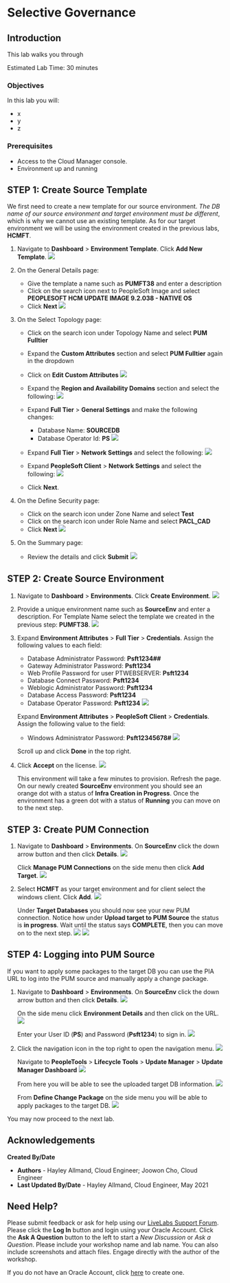 # Selective Governance

## Introduction
This lab walks you through 

Estimated Lab Time: 30 minutes

### Objectives
In this lab you will:
* x
* y
* z

### Prerequisites
- Access to the Cloud Manager console.
- Environment up and running

## **STEP 1**: Create Source Template

We first need to create a new template for our source environment. *The DB name of our source environment and target environment must be different*, which is why we cannot use an existing template. As for our target environment we will be using the environment created in the previous labs, **HCMFT**.

1.  Navigate to **Dashboard** > **Environment Template**. Click **Add New Template**.
    ![](./images/template.png "")

2.  On the General Details page:
    * Give the template a name such as **PUMFT38** and enter a description
    * Click on the search icon next to PeopleSoft Image and select **PEOPLESOFT HCM UPDATE IMAGE 9.2.038 - NATIVE OS**
    * Click **Next**
    ![](./images/fulltiertemp.png "")
    
3.  On the Select Topology page:
    * Click on the search icon under Topology Name and select **PUM Fulltier**
    * Expand the **Custom Attributes** section and select **PUM Fulltier** again in the dropdown
    * Click on **Edit Custom Attributes**
    ![](./images/selecttop.png "")

    * Expand the **Region and Availability Domains** section and select the following: 
    ![](./images/selectregion.png "")

    * Expand **Full Tier** > **General Settings** and make the following changes:
        * Database Name: **SOURCEDB**
        * Database Operator Id: **PS**
    ![](./images/selectiveft.png "")

    * Expand **Full Tier** > **Network Settings** and select the following:
    ![](./images/8ftnetwork.png "")

    * Expand **PeopleSoft Client** > **Network Settings** and select the following:
    ![](./images/9clientnetwork.png "")

    * Click **Next**.

4.  On the Define Security page:
    * Click on the search icon under Zone Name and select **Test**
    * Click on the search icon under Role Name and select **PACL_CAD**
    * Click **Next**
    ![](./images/testpacl.png "")

5.  On the Summary page:
    * Review the details and click **Submit**
    ![](./images/saveselect.png "")

## **STEP 2**: Create Source Environment

1.  Navigate to **Dashboard** > **Environments**. Click **Create Environment**.
    ![](./images/env.png "")

2. Provide a unique environment name such as **SourceEnv** and enter a description. For Template Name select the template we created in the previous step: **PUMFT38**.
    ![](./images/selectenv.png "")

3.  Expand **Environment Attributes** > **Full Tier** > **Credentials**. Assign the following values to each field:
    * Database Administrator Password: **Psft1234##**
    * Gateway Administrator Password: **Psft1234**
    * Web Profile Password for user PTWEBSERVER: **Psft1234**
    * Database Connect Password: **Psft1234**
    * Weblogic Administrator Password: **Psft1234**
    * Database Access Password: **Psft1234**
    * Database Operator Password: **Psft1234**
    ![](./images/ftcred.png "")

    Expand **Environment Attributes** > **PeopleSoft Client** > **Credentials**. Assign the following value to the field:
    * Windows Administrator Password: **Psft12345678#**
    ![](./images/pscred.png "")
    
    Scroll up and click **Done** in the top right.

4.  Click **Accept** on the license.
    ![](./images/license.png "")

    This environment will take a few minutes to provision. Refresh the page. On our newly created **SourceEnv** environment you should see an orange dot with a status of **Infra Creation in Progress**. Once the environment has a green dot with a status of **Running** you can move on to the next step.

## **STEP 3**: Create PUM Connection

1.  Navigate to **Dashboard** > **Environments**. On **SourceEnv** click the down arrow button and then click **Details**.
    ![](./images/sourcedetails.png "")

    Click **Manage PUM Connections** on the side menu then click **Add Target**.
    ![](./images/managepum.png "")

2.  Select **HCMFT** as your target environment and for client select the windows client. Click **Add**.
    ![](./images/selecttarget.png "")

    Under **Target Databases** you should now see your new PUM connection. Notice how under **Upload target to PUM Source** the status is **in progress**. Wait until the status says **COMPLETE**, then you can move on to the next step.
    ![](./images/.png "")
    ![](./images/.png "")

## **STEP 4**: Logging into PUM Source

If you want to apply some packages to the target DB you can use the PIA URL to log into the PUM source and manually apply a change package. 

1.  Navigate to **Dashboard** > **Environments**. On **SourceEnv** click the down arrow button and then click **Details**. 
    ![](./images/sourcedetails.png "")

    On the side menu click **Environment Details** and then click on the URL.
    ![](./images/url.png "")

    Enter your User ID (**PS**) and Password (**Psft1234**) to sign in.
    ![](./images/login.png "")

2.  Click the navigation icon in the top right to open the navigation menu.
    ![](./images/nav.png "")

    Navigate to **PeopleTools** > **Lifecycle Tools** > **Update Manager** > **Update Manager Dashboard**
    ![](./images/updatedash.png "")

    From here you will be able to see the uploaded target DB information.
    ![](./images/dbinfo.png "")

    From **Define Change Package** on the side menu you will be able to apply packages to the target DB.
    ![](./images/define.png "")

You may now proceed to the next lab.

## Acknowledgements

**Created By/Date**   
* **Authors** - Hayley Allmand, Cloud Engineer; Joowon Cho, Cloud Engineer
* **Last Updated By/Date** - Hayley Allmand, Cloud Engineer, May 2021

## Need Help?
Please submit feedback or ask for help using our [LiveLabs Support Forum](https://community.oracle.com/tech/developers/categories/Migrate%20SaaS%20to%20OCI). Please click the **Log In** button and login using your Oracle Account. Click the **Ask A Question** button to the left to start a *New Discussion* or *Ask a Question*.  Please include your workshop name and lab name.  You can also include screenshots and attach files.  Engage directly with the author of the workshop.

If you do not have an Oracle Account, click [here](https://profile.oracle.com/myprofile/account/create-account.jspx) to create one.